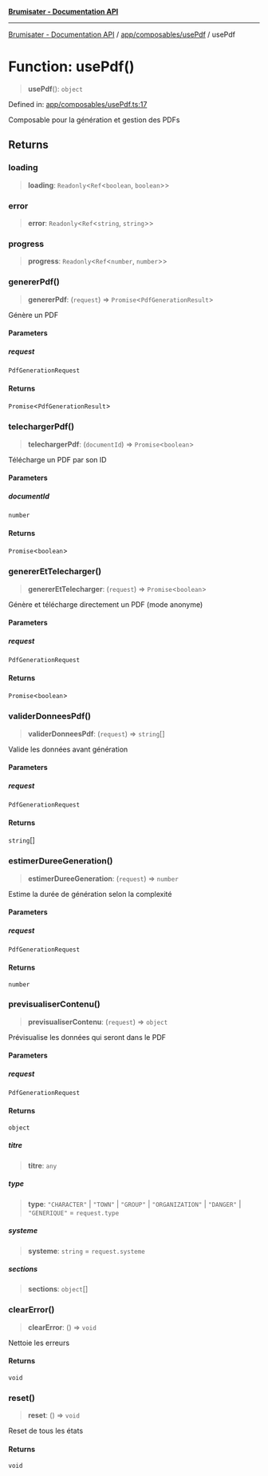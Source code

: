 [**Brumisater - Documentation API**](../../../../README.md)

***

[Brumisater - Documentation API](../../../../README.md) / [app/composables/usePdf](../README.md) / usePdf

# Function: usePdf()

> **usePdf**(): `object`

Defined in: [app/composables/usePdf.ts:17](https://github.com/your-repo/brumisater-nuxt4/blob/main/app/composables/usePdf.ts#L17)

Composable pour la génération et gestion des PDFs

## Returns

### loading

> **loading**: `Readonly`\<`Ref`\<`boolean`, `boolean`\>\>

### error

> **error**: `Readonly`\<`Ref`\<`string`, `string`\>\>

### progress

> **progress**: `Readonly`\<`Ref`\<`number`, `number`\>\>

### genererPdf()

> **genererPdf**: (`request`) => `Promise`\<`PdfGenerationResult`\>

Génère un PDF

#### Parameters

##### request

`PdfGenerationRequest`

#### Returns

`Promise`\<`PdfGenerationResult`\>

### telechargerPdf()

> **telechargerPdf**: (`documentId`) => `Promise`\<`boolean`\>

Télécharge un PDF par son ID

#### Parameters

##### documentId

`number`

#### Returns

`Promise`\<`boolean`\>

### genererEtTelecharger()

> **genererEtTelecharger**: (`request`) => `Promise`\<`boolean`\>

Génère et télécharge directement un PDF (mode anonyme)

#### Parameters

##### request

`PdfGenerationRequest`

#### Returns

`Promise`\<`boolean`\>

### validerDonneesPdf()

> **validerDonneesPdf**: (`request`) => `string`[]

Valide les données avant génération

#### Parameters

##### request

`PdfGenerationRequest`

#### Returns

`string`[]

### estimerDureeGeneration()

> **estimerDureeGeneration**: (`request`) => `number`

Estime la durée de génération selon la complexité

#### Parameters

##### request

`PdfGenerationRequest`

#### Returns

`number`

### previsualiserContenu()

> **previsualiserContenu**: (`request`) => `object`

Prévisualise les données qui seront dans le PDF

#### Parameters

##### request

`PdfGenerationRequest`

#### Returns

`object`

##### titre

> **titre**: `any`

##### type

> **type**: `"CHARACTER"` \| `"TOWN"` \| `"GROUP"` \| `"ORGANIZATION"` \| `"DANGER"` \| `"GENERIQUE"` = `request.type`

##### systeme

> **systeme**: `string` = `request.systeme`

##### sections

> **sections**: `object`[]

### clearError()

> **clearError**: () => `void`

Nettoie les erreurs

#### Returns

`void`

### reset()

> **reset**: () => `void`

Reset de tous les états

#### Returns

`void`
